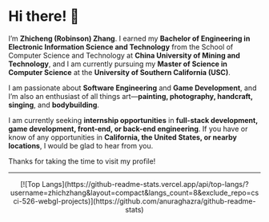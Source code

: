# Hi there! 👋

I’m **Zhicheng (Robinson) Zhang**. I earned my **Bachelor of Engineering in Electronic Information Science and Technology** from the School of Computer Science and Technology at **China University of Mining and Technology**, and I am currently pursuing my **Master of Science in Computer Science** at the **University of Southern California (USC)**.

I am passionate about **Software Engineering** and **Game Development**, and I’m also an enthusiast of all things art—**painting, photography, handcraft, singing**, and **bodybuilding**.

I am currently seeking **internship opportunities** in **full-stack development, game development, front-end, or back-end engineering**. If you have or know of any opportunities in **California, the United States, or nearby locations**, I would be glad to hear from you.  

Thanks for taking the time to visit my profile!

---

<p align="center">
  [![Top Langs](https://github-readme-stats.vercel.app/api/top-langs/?username=zhichzhang&layout=compact&langs_count=8&exclude_repo=csci-526-webgl-projects)](https://github.com/anuraghazra/github-readme-stats)
</p>

